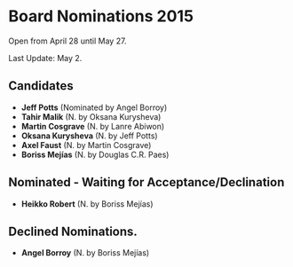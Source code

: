 # Board Nominations 2015

Open from April 28 until May 27.

Last Update: May 2. 

## Candidates

- **Jeff Potts** (Nominated by Angel Borroy)
- **Tahir Malik** (N. by Oksana Kurysheva)
- **Martin Cosgrave** (N. by Lanre Abiwon)
- **Oksana Kurysheva** (N. by Jeff Potts)
- **Axel Faust** (N. by Martin Cosgrave)
- **Boriss Mejías** (N. by Douglas C.R. Paes)

## Nominated - Waiting for Acceptance/Declination


- **Heikko Robert** (N. by Boriss Mejías)

## Declined Nominations.

- **Angel Borroy** (N. by Boriss Mejías)
